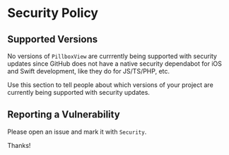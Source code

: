 # Security Policy

## Supported Versions

No versions of `PillboxView` are currrently being supported with security updates since GitHub does not have a native security dependabot for iOS and Swift development, like they do for JS/TS/PHP, etc.

Use this section to tell people about which versions of your project are
currently being supported with security updates.

## Reporting a Vulnerability

Please open an issue and mark it with `Security`.

Thanks!
